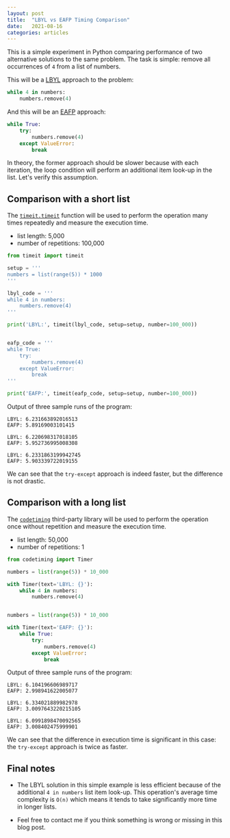 ```yaml
---
layout: post
title:  "LBYL vs EAFP Timing Comparison"
date:   2021-08-16
categories: articles
---
```


This is a simple experiment in Python comparing performance of two alternative
solutions to the same problem. The task is simple: remove all occurrences of
`4` from a list of numbers.

This will be a [LBYL][lbyl] approach to the problem: 

```python
while 4 in numbers:
    numbers.remove(4)
```

And this will be an [EAFP][eafp] approach: 

```python
while True:
    try:
        numbers.remove(4)
    except ValueError:
        break
```

In theory, the former approach should be slower because with each iteration,
the loop condition will perform an additional item look-up in the list.
Let's verify this assumption.

## Comparison with a short list

The [`timeit.timeit`][timeit] function will be used to perform the operation
many times repeatedly and measure the execution time.

- list length: 5,000
- number of repetitions: 100,000

```python
from timeit import timeit

setup = '''
numbers = list(range(5)) * 1000
'''

lbyl_code = '''
while 4 in numbers:
    numbers.remove(4)
'''

print('LBYL:', timeit(lbyl_code, setup=setup, number=100_000))


eafp_code = '''
while True:
    try:
        numbers.remove(4)
    except ValueError:
        break
'''

print('EAFP:', timeit(eafp_code, setup=setup, number=100_000))
```

Output of three sample runs of the program:

```
LBYL: 6.231663892016513
EAFP: 5.89169003101415
```

```
LBYL: 6.220698317018105
EAFP: 5.952736995008308
```

```
LBYL: 6.2331863199942745
EAFP: 5.903339722019155
```

We can see that the `try-except` approach is indeed faster, but the difference
is not drastic.

## Comparison with a long list

The [`codetiming`][codetiming] third-party library will be used to perform the
operation once without repetition and measure the execution time.

- list length: 50,000
- number of repetitions: 1

```python
from codetiming import Timer

numbers = list(range(5)) * 10_000

with Timer(text='LBYL: {}'):
    while 4 in numbers:
        numbers.remove(4)


numbers = list(range(5)) * 10_000

with Timer(text='EAFP: {}'):
    while True:
        try:
            numbers.remove(4)
        except ValueError:
            break
```

Output of three sample runs of the program:

```
LBYL: 6.104196606989717
EAFP: 2.998941622005077
```

```
LBYL: 6.334021889982978
EAFP: 3.0097643220215105
```

```
LBYL: 6.0991898470092565
EAFP: 3.008402475999901
```

We can see that the difference in execution time is significant in this case:
the `try-except` approach is twice as faster.

## Final notes

- The LBYL solution in this simple example is less efficient because of the
additional `4 in numbers` list item look-up. This operation's average time
complexity is `O(n)` which means it tends to take significantly more time in
longer lists.

- Feel free to contact me if you think something is wrong or missing in this
blog post.

[lbyl]: https://docs.python.org/3/glossary.html#term-lbyl
[eafp]: https://docs.python.org/3/glossary.html#term-eafp
[timeit]: https://docs.python.org/3/library/timeit.html#timeit.timeit
[codetiming]: https://pypi.org/project/codetiming/
